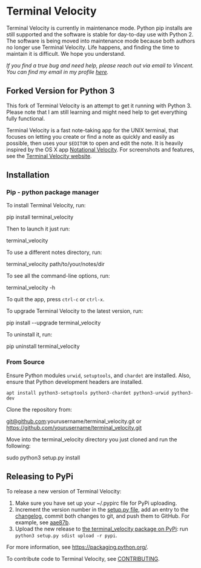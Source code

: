 # Terminal Velocity

Terminal Velocity is currently in maintenance mode. Python pip installs are
still supported and the software is stable for day-to-day use with Python 2.
The software is being moved into maintenance mode because both authors
no longer use Terminal Velocity. Life happens, and finding the time to maintain
it is difficult. We hope you understand.

*If you find a true bug and need help, please reach out via email to Vincent.
You can find my email in my profile [here](https://github.com/vhp).*

## Forked Version for Python 3

This fork of Terminal Velocity is an attempt to get it running with Python 3.
Please note that I am still learning and might need help to get everything fully functional.

Terminal Velocity is a fast note-taking app for the UNIX terminal, that
focuses on letting you create or find a note as quickly and easily as
possible, then uses your `$EDITOR` to open and edit the note. It is
heavily inspired by the OS X app [Notational Velocity](http://notational.net/). For screenshots and features, see the
[Terminal Velocity website](https://github.com/vhp/terminal_velocity).

## Installation

### Pip - python package manager
To install Terminal Velocity, run:

  pip install terminal_velocity

Then to launch it just run:

  terminal_velocity

To use a different notes directory, run:

  terminal_velocity path/to/your/notes/dir

To see all the command-line options, run:

  terminal_velocity -h

To quit the app, press `ctrl-c` or `ctrl-x`.

To upgrade Terminal Velocity to the latest version, run:

  pip install --upgrade terminal_velocity

To uninstall it, run:

  pip uninstall terminal_velocity

### From Source

Ensure Python modules `urwid`, `setuptools`, and `chardet` are installed. Also, ensure that Python development headers are installed.

```
apt install python3-setuptools python3-chardet python3-urwid python3-dev
```

Clone the repository from:

  git@github.com:yourusername/terminal_velocity.git
  or
  https://github.com/yourusername/terminal_velocity.git

Move into the terminal_velocity directory you just cloned and run the following:

  sudo python3 setup.py install

## Releasing to PyPi

To release a new version of Terminal Velocity:

1. Make sure you have set up your \~/.pypirc file for PyPi uploading.
2. Increment the version number in the [setup.py file](setup.py), add
  an entry to the [changelog](CHANGELOG.txt), commit both changes to
  git, and push them to GitHub. For example, see
  [aae87b](https://github.com/seanh/terminal_velocity/commit/aae87bcc50f88037b8fc76c78c0da2086c5e89ae).
3. Upload the new release to [the terminal\_velocity package on
  PyPi](https://pypi.python.org/pypi/terminal_velocity): run
  `python3 setup.py sdist upload -r pypi`.

For more information, see <https://packaging.python.org/>.

To contribute code to Terminal Velocity, see
[CONTRIBUTING](https://github.com/vhp/terminal_velocity/blob/master/CONTRIBUTING.md#contributing-to-terminal-velocity).
